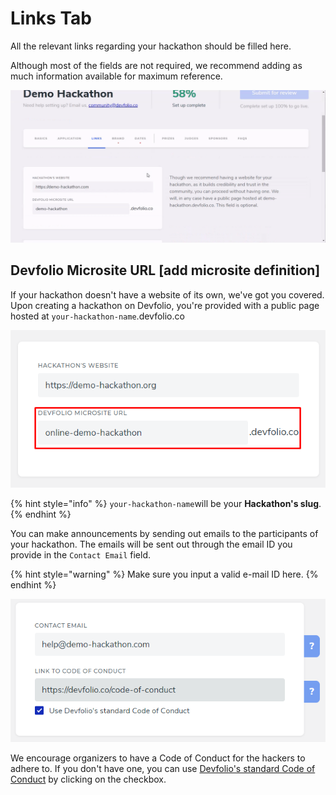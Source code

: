 # Links Tab

All the relevant links regarding your hackathon should be filled here.

Although most of the fields are not required, we recommend adding as much information available for maximum reference.

![](../.gitbook/assets/links.gif)

## Devfolio Microsite URL \[add microsite definition\]

If your hackathon doesn't have a website of its own, we've got you covered. Upon creating a hackathon on Devfolio, you're provided with a public page hosted at `your-hackathon-name`.devfolio.co

![A default slug is generated for you, with an option to edit it as per your preference depending upon the availability.](../.gitbook/assets/image%20%288%29.png)

{% hint style="info" %}
`your-hackathon-name`will be your **Hackathon's slug**.
{% endhint %}

You can make announcements by sending out emails to the participants of your hackathon. The emails will be sent out through the email ID you provide in the `Contact Email` field.

{% hint style="warning" %}
Make sure you input a valid e-mail ID here.
{% endhint %}

![](../.gitbook/assets/image%20%287%29.png)

We encourage organizers to have a Code of Conduct for the hackers to adhere to. If you don't have one, you can use [Devfolio's standard Code of Conduct](https://devfolio.co/code-of-conduct) by clicking on the checkbox.

